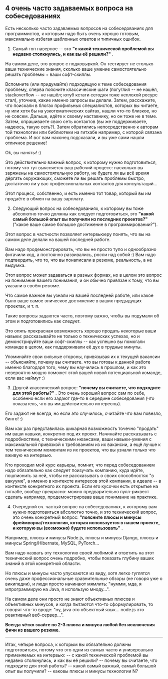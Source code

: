 ## 4 очень часто задаваемых вопроса на собеседованиях

Есть несколько часто задаваемых вопросов на собеседованиях для программистов, к которым надо быть очень хорошо готовым, максимально избегая шаблонных ответов и типичных ошибок.

1. Самый топ наверное -- это  **"с какой технической проблемой вы недавно столкнулись, и как вы её решили?"** .

На самом деле, это вопрос с подковыркой. Он тестирует не столько ваши технические знания, сколько ваше умение самостоятельно решать проблемы + ваши софт-скиллы.

Вспомните (или придумайте) подходящую к теме собеседования проблему, сперва поясните классические шаги (погуглил -- не нашёл, stackoverflow -- не нашёл; ютуб кстати сегодня тоже неплохой ресурс стал), уточнив, какие именно запросы вы делали. Затем, расскажите, что поискали в блогах профильных специалистов, которых вы читаете, ну или хотя бы на узкотематических сайтах, нашли что-то близкое, но не совсем. Дальше, идёте к своему наставнику, но он тоже не в теме. Затем, опрашиваете свою сеть контактов (вы же поддерживаете, надеюсь, такую сеть?). Затем обратились непосредственно к авторам той технологии или библиотеки на гитхабе например, с которой связана проблема. И вот вам наконец подсказали, и вы уже сами нашли отличное решение!

Ok, вы наняты! :)

Это действительно важный вопрос, к которому нужно подготовиться, потому что тут выясняется ваш рабочий процесс: насколько вы заряжены на самостоятельную работу, не будете ли вы всё время дёргать окружающих, сможете ли вы решать проблемы быстро, достаточно ли у вас профессиональных контактов для консультаций...

Этот процесс, собственно, и есть именно тот товар, который вы им продаёте в обмен на вашу зарплату.

2. Следующий вопрос на собеседованиях, к которому вы тоже абсолютно точно должны как следует подготовиться, это **"какой самый большой опыт вы получили из последних проектов?"** ("какое ваше самое большое достижение в программировании?").

Этот вопрос в частности позволяет интервьюеру понять, что вы на самом деле делали на вашей последней работе.

Вам надо продемонстрировать, что вы не просто тупо и однообразно фигачили код, а постоянно развивались, росли над собой :) Вам надо подтвердить, что то, что вы понаписали в резюме, реальность, а не выдумка.

Этот вопрос может задаваться в разных формах, но в целом это вопрос на понимание вашего понимания, и он обычно привязан к тому, что вы указали в своём резюме.

Что самое важное вы узнали на вашей последней работе, или какое было ваше самое эпическое достижение в ваших предыдущих проектах, и т. п.

Такие вопросы задаются часто, поэтому важно, чтобы вы подумали об этом и подготовились как следует.

Это опять прекрасная возможность хорошо продать некоторые ваши навыки: рассказывайте не только о технических успехах, но и демонстрируйте ваши софт-скиллы -- как успешно вы помогали команде в целом, как поддерживали её дух в трудные минуты.

Упоминайте свои сильные стороны, привязывая их к текущей вакансии -- объясняйте, почему вы считаете. что вы готовы к данной работе именно благодаря того, чему вы научились в прошлом, и как это невероятно мощно поможет этой вашей новой потенциальной команде, если вас наймут :)

3. Другой классический вопрос:  **"почему вы считаете, что подходите для этой работы?"** . Это очень хороший вопрос сам по себе, особенно если его задают где-то в середине собеседования (что показатель, что вы им действительно интересны).

Его задают не всегда, но если это случилось, считайте что вам повезло, бинго! :)

Вам как раз представилась шикарная возможность точечно "продать" им ваши навыки, конкретно под их проект. Начинайте рассказывать с подробностями, с техническими нюансами, ваши навыки-умения с максимальной привязкой к требованиям из их вакансии, а ещё лучше к тем техническим моментам из их проектов, что вы узнали только что вживую на интервью.

Кто проходил мой курс карьеры, помнит, что перед собеседованием надо обязательно как следует поизучать компанию, куда идёте, пошпионить за ней, чтобы не рассказывать о своих способностях "в вакууме", а именно в контексте интересов этой компании, в идеале -- в контексте конкретного их проекта. Если его кусочки есть открытые на гитхабе, вообще прекрасно: можно предварительно пулл-риквест сделать например, продемонстрировав ваше понимание на практике.

4. Очередной оч. частый вопрос на собеседованиях, к которому вам нужно подготовиться абсолютно точно, и это технический вопрос, это очень конкретный вопрос:  **"поясните плюсы и минусы фреймворка/технологии, которая используется в нашем проекте, и которую вы (возможно) будете использовать"** .

Например, плюсы и минусы Node.js, плюсы и минусы Django, плюсы и минусы Spring/Hibernate, MySQL, PyTorch...

Вам надо назвать эту технологию своей любимой и ответить на этот технический вопрос очень подробно, чтобы показать глубину ваших знаний в этой конкретной области.

Но плюсы и минусы часто упускаются из виду, хотя легко гуглятся очень даже профессиональные сравнительные обзоры (не говоря уже о википедии), и люди просто начинают мямлить: "нуммм, мда, я мпрограммирую на Java, я использую мноду...".

На самом деле они просто не знают объективных плюсов и объективных минусов, и когда пытаются что-то сформулировать, то говорят что-то вроде: "ну, java это объектный язык... node.js это реактивный веб-сервер...".

**Всегда чётко знайте по 2-3 плюса и минуса любой без исключения фичи из вашего резюме.**

---

Итак, четыре вопроса, к которым вы обязательно должны подготовиться, потому что это одни из самых часто и универсально применяемых на интервью:
-- с какой технической проблемой вы недавно столкнулись, и как вы её решили?
-- почему вы считаете, что подходите для этой работы?
-- какой самый важный, самый большой опыт вы получили?
-- каковы плюсы и минусы технологии N?
